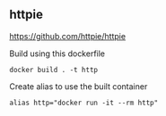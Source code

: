 httpie
---
https://github.com/httpie/httpie

Build using this dockerfile

`docker build . -t http`

Create alias to use the built container

`alias http="docker run -it --rm http"`
